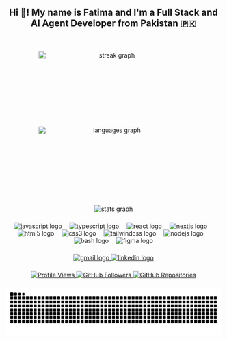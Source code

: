 <h2 align="center">Hi 👋! My name is Fatima and I'm a Full Stack and AI Agent Developer from Pakistan 🇵🇰</h2>

###

<br clear="both">

<div align="center">
  <p align="center" style="display: flex; justify-content: center; flex-wrap: wrap; gap: 5px;">
  <img src="https://nirzak-streak-stats.vercel.app/?user=FatimaNazeer777&locale=en&mode=daily&theme=dracula&hide_border=false&border_radius=5" height="170" width="350" alt="streak graph" />
    <img src="https://github-readme-stats.vercel.app/api/top-langs?username=FatimaNazeer777&locale=en&hide_title=false&layout=compact&card_width=350&langs_count=5&theme=dracula&hide_border=false" height="170" width="350" alt="languages graph" />
  </p>
  <img src="https://github-readme-stats.vercel.app/api?username=FatimaNazeer777&hide_title=false&hide_rank=false&show_icons=true&include_all_commits=true&count_private=true&disable_animations=false&theme=dracula&locale=en&hide_border=false" height="170" width="350" alt="stats graph" />
</div>

###

<div align="center">
  <img src="https://cdn.jsdelivr.net/gh/devicons/devicon/icons/javascript/javascript-original.svg" height="31" alt="javascript logo" />
  <img width="10" />
  <img src="https://cdn.jsdelivr.net/gh/devicons/devicon/icons/typescript/typescript-original.svg" height="31" alt="typescript logo" />
  <img width="10" />
  <img src="https://cdn.jsdelivr.net/gh/devicons/devicon/icons/react/react-original.svg" height="31" alt="react logo" />
  <img width="10" />
  <img src="https://cdn.jsdelivr.net/gh/devicons/devicon/icons/nextjs/nextjs-original.svg" height="31" alt="nextjs logo" />
  <img width="10" />
  <img src="https://cdn.jsdelivr.net/gh/devicons/devicon/icons/html5/html5-original.svg" height="31" alt="html5 logo" />
  <img width="10" />
  <img src="https://cdn.jsdelivr.net/gh/devicons/devicon/icons/css3/css3-original.svg" height="31" alt="css3 logo" />
  <img width="10" />
  <img src="https://cdn.simpleicons.org/tailwindcss/06B6D4" height="31" alt="tailwindcss logo" />
  <img width="10" />
  <img src="https://cdn.simpleicons.org/nodedotjs/339933" height="31" alt="nodejs logo" />
  <img width="10" />
  <img src="https://cdn.simpleicons.org/gnubash/4EAA25" height="31" alt="bash logo" />
  <img width="10" />
  <img src="https://cdn.simpleicons.org/figma/F24E1E" height="31" alt="figma logo" />
</div>

###

<div align="center">
  <a href="mailto:fatimanazeer488@gmail.com" target="_blank">
    <img src="https://img.shields.io/static/v1?message=Gmail&logo=gmail&label=&color=D14836&logoColor=white&labelColor=&style=for-the-badge" height="31" alt="gmail logo" />
  </a>
  <a href="https://www.linkedin.com/in/fatima-nazeer-493a83278/" target="_blank">
    <img src="https://img.shields.io/static/v1?message=LinkedIn&logo=linkedin&label=&color=0077B5&logoColor=white&labelColor=&style=for-the-badge" height="31" alt="linkedin logo" />
  </a>
</div>

###

<div align="center">
  <a href="https://komarev.com/ghpvc/?username=FatimaNazeer777&color=blue&style=flat" target="_blank">
    <img src="https://komarev.com/ghpvc/?username=FatimaNazeer777&color=blue&style=flat" alt="Profile Views" />
  </a>
  <a href="https://github.com/FatimaNazeer777" target="_blank">
    <img src="https://img.shields.io/github/followers/FatimaNazeer777?style=flat&logo=github&label=Followers" alt="GitHub Followers" />
  </a>
  <a href="https://github.com/FatimaNazeer777?tab=repositories" target="_blank">
    <img src="https://img.shields.io/badge/Repositories-77-181717?style=flat&logo=github" alt="GitHub Repositories" />
  </a>
</div>

###

<div align="center">
  <img src="https://github.com/FatimaNazeer777/FatimaNazeer777/blob/output/github-snake-dark.svg" alt="snake gif" />
</div>
